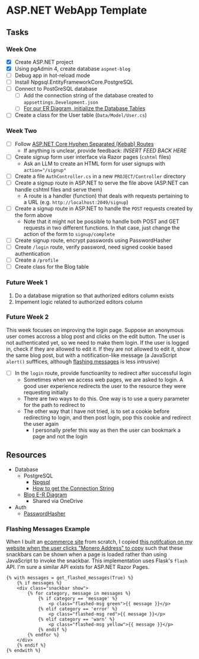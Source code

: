 # ASP.NET WebApp Template

## Tasks

### Week One

- [x] Create ASP.NET project
- [x] Using pgAdmin 4, create database `aspnet-blog`
- [ ] Debug app in hot-reload mode
- [ ] Install Npgsql.EntityFrameworkCore.PostgreSQL
- [ ] Connect to PostGreSQL database
    - [ ] Add the connection string of the database created to `appsettings.Development.json`
    - [ ] [For our ER Diagram, initialize the Database Tables](https://jasonwatmore.com/net-7-postgres-connect-to-postgresql-database-with-dapper-in-c-and-aspnet-core)
- [ ] Create a class for the User table (`Data/Model/User.cs`)

### Week Two

- [ ] Follow [ASP.NET Core Hyphen Separated (Kebab) Routes](https://blog.elijahlopez.ca/posts/aspnet-hyphen-separated-routes/)
	- If anything is unclear, provide feedback: *INSERT FEED BACK HERE*
- [ ] Create signup form user interface via Razor pages (`cshtml` files)
    - Ask an LLM to create an HTML form for user signups with `action="/signup"`
- [ ] Create a file `AuthController.cs` in a new `PROJECT/Controller` directory
- [ ] Create a signup route in ASP.NET to serve the file above (ASP.NET can handle cshtml files and serve them)
	- A route is a handler (function) that deals with requests pertaining to a URL (e.g. `http://localhost:2049/signup`)
- [ ] Create a signup route in ASP.NET to handle the `POST` requests created by the form above
    - Note that it might not be possible to handle both POST and GET requests in two different functions. In that case, just change the action of the form to `signup/complete`
- [ ] Create signup route, encrypt passwords using PasswordHasher
- [ ] Create `/login` route, verify password, need signed cookie based authentication
- [ ] Create a `/profile`
- [ ] Create class for the Blog table

### Future Week 1

1. Do a database migration so that authorized editors column exists
2. Impement logic related to authorized editors column

### Future Week 2

This week focuses on improving the login page. Suppose an anonymous user comes accross a blog post and clicks on the edit button.
The user is not authenticated yet, so we need to make them login. If the user is logged in, check if they are allowed to edit it.
If they are not allowed to edit it, show the same blog post, but with a notification-like message (a JavaScript `alert()` sufffices, although [flashing messages](#flashing-messages-example) is less intrusive)

- [ ] In the `login` route, provide functioanlity to redirect after successful login
	- Sometimes when we access web pages, we are asked to login. A good user experience redirects the user to the resource they were requesting initially
	- There are two ways to do this. One way is to use a query parameter for the path to redirect to
	- The other way that I have not tried, is to set a cookie before redirecting to login, and then post login, pop this cookie and redirect the user again
        - I personally prefer this way as then the user can bookmark a page and not the login

## Resources

- Database
	- PostgreSQL
		- [Npgsql](https://www.npgsql.org/doc/index.html)
		- [How to get the Connection String](https://hasura.io/learn/database/postgresql/installation/2-postgresql-connection-string/)
	- [Blog E-R Diagram](https://app.diagrams.net/#W760C84686D150D74%2F760C84686D150D74!s5250331e36ef482ab85114112bb1e0f2#%7B%22pageId%22%3A%22R2lEEEUBdFMjLlhIrx00%22%7D)
		- Shared via OneDrive
- Auth
	- [PasswordHasher](https://andrewlock.net/exploring-the-asp-net-core-identity-passwordhasher/)

### Flashing Messages Example

When I built an [ecommerce site](https://lenerva.com/store) from scratch,
I copied [this notifcation on my website when the user clicks "Monero Address" to copy](https://elijahlopez.ca/social/) such that 
these snackbars can be shown when a page is loaded rather than using JavaScript to invoke the snackbar. This implementation uses Flask's `flash` API.
I'm sure a similar API exists for ASP.NET Razor Pages.

```jinja2
{% with messages = get_flashed_messages(True) %}
    {% if messages %}
    <div class="snackbar show">
        {% for category, message in messages %}
            {% if category == 'message' %}
                <p class="flashed-msg green">{{ message }}</p>
            {% elif category == 'error' %}
                <p class="flashed-msg red">{{ message }}</p>
            {% elif category == 'warn' %}
                <p class="flashed-msg yellow">{{ message }}</p>
            {% endif %}
        {% endfor %}
    </div>
    {% endif %}
{% endwith %}
```
